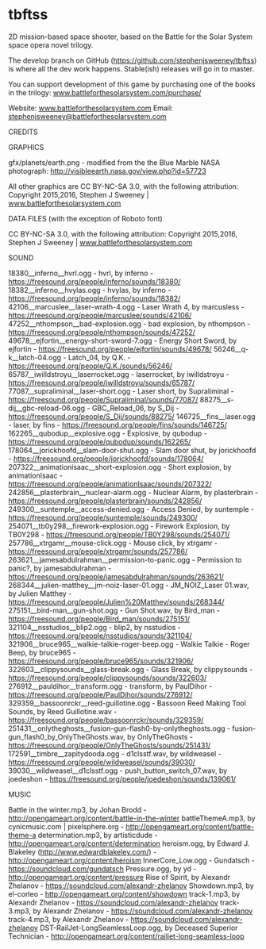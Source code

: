 # tbftss
2D mission-based space shooter, based on the Battle for the Solar System space opera novel trilogy.

The develop branch on GitHub (https://github.com/stephenjsweeney/tbftss) is where all the dev work happens. Stable(ish) releases will go in to master.

You can support development of this game by purchasing one of the books in the trilogy: www.battleforthesolarsystem.com/purchase/

Website: www.battleforthesolarsystem.com
Email: stephenjsweeney@battleforthesolarsystem.com

CREDITS

GRAPHICS

gfx/planets/earth.png - modified from the the Blue Marble NASA photograph: http://visibleearth.nasa.gov/view.php?id=57723

All other graphics are CC BY-NC-SA 3.0, with the following attribution: Copyright 2015,2016, Stephen J Sweeney | www.battleforthesolarsystem.com

DATA FILES (with the exception of Roboto font)

CC BY-NC-SA 3.0, with the following attribution: Copyright 2015,2016, Stephen J Sweeney | www.battleforthesolarsystem.com

SOUND

18380__inferno__hvrl.ogg - hvrl, by inferno - https://freesound.org/people/inferno/sounds/18380/
18382__inferno__hvylas.ogg - hvylas, by inferno - https://freesound.org/people/inferno/sounds/18382/
42106__marcuslee__laser-wrath-4.ogg - Laser Wrath 4, by marcusless - https://freesound.org/people/marcuslee/sounds/42106/
47252__nthompson__bad-explosion.ogg - bad explosion, by nthompson - https://freesound.org/people/nthompson/sounds/47252/
49678__ejfortin__energy-short-sword-7.ogg - Energy Short Sword, by ejfortin - https://freesound.org/people/ejfortin/sounds/49678/
56246__q-k__latch-04.ogg - Latch_04, by Q.K. - https://freesound.org/people/Q.K./sounds/56246/
65787__iwilldstroyu__laserrocket.ogg - laserrocket, by iwilldstroyu - https://freesound.org/people/iwilldstroyu/sounds/65787/
77087__supraliminal__laser-short.ogg - Laser short, by Supraliminal - https://freesound.org/people/Supraliminal/sounds/77087/
88275__s-dij__gbc-reload-06.ogg - GBC_Reload_06, by S_Dij - https://freesound.org/people/S_Dij/sounds/88275/
146725__fins__laser.ogg - laser, by fins - https://freesound.org/people/fins/sounds/146725/
162265__qubodup__explosive.ogg - Explosive, by qubodup - https://freesound.org/people/qubodup/sounds/162265/
178064__jorickhoofd__slam-door-shut.ogg - Slam door shut, by jorickhoofd - https://freesound.org/people/jorickhoofd/sounds/178064/
207322__animationisaac__short-explosion.ogg - Short explosion, by animationIsaac - https://freesound.org/people/animationIsaac/sounds/207322/
242856__plasterbrain__nuclear-alarm.ogg - Nuclear Alarm, by plasterbrain - https://freesound.org/people/plasterbrain/sounds/242856/
249300__suntemple__access-denied.ogg - Access Denied, by suntemple - https://freesound.org/people/suntemple/sounds/249300/
254071__tb0y298__firework-explosion.ogg - Firework Explosion, by TB0Y298 - https://freesound.org/people/TB0Y298/sounds/254071/
257786__xtrgamr__mouse-click.ogg - Mouse click, by xtrgamr - https://freesound.org/people/xtrgamr/sounds/257786/
263621__jamesabdulrahman__permission-to-panic.ogg - Permission to panic?, by jamesabdulrahman - https://freesound.org/people/jamesabdulrahman/sounds/263621/
268344__julien-matthey__jm-noiz-laser-01.ogg - JM_NOIZ_Laser 01.wav, by Julien Matthey - https://freesound.org/people/Julien%20Matthey/sounds/268344/
275151__bird-man__gun-shot.ogg - Gun Shot.wav, by Bird_man - https://freesound.org/people/Bird_man/sounds/275151/
321104__nsstudios__blip2.ogg - blip2, by nsstudios - https://freesound.org/people/nsstudios/sounds/321104/
321906__bruce965__walkie-talkie-roger-beep.ogg - Walkie Talkie - Roger Beep, by bruce965 - https://freesound.org/people/bruce965/sounds/321906/
322603__clippysounds__glass-break.ogg - Glass Break, by clippysounds - https://freesound.org/people/clippysounds/sounds/322603/
276912__pauldihor__transform.ogg - transform, by PaulDihor - https://freesound.org/people/PaulDihor/sounds/276912/
329359__bassoonrckr__reed-guillotine.ogg - Bassoon Reed Making Tool Sounds, by Reed Guillotine.wav - https://freesound.org/people/bassoonrckr/sounds/329359/
251431__onlytheghosts__fusion-gun-flash0-by-onlytheghosts.ogg - fusion-gun_flash0_by_OnlyTheGhosts.wav, by OnlyTheGhosts - https://freesound.org/people/OnlyTheGhosts/sounds/251431/
172591__timbre__zapitydooda.ogg - d1clsstf.wav, by wildweasel - https://freesound.org/people/wildweasel/sounds/39030/
39030__wildweasel__d1clsstf.ogg - push_button_switch_07.wav, by joedeshon - https://freesound.org/people/joedeshon/sounds/139061/


MUSIC

Battle in the winter.mp3, by Johan Brodd - http://opengameart.org/content/battle-in-the-winter
battleThemeA.mp3, by cynicmusic.com | pixelsphere.org - http://opengameart.org/content/battle-theme-a
determination.mp3, by artisticdude - http://opengameart.org/content/determination
heroism.ogg, by Edward J. Blakeley (http://www.edwardblakeley.com/) - http://opengameart.org/content/heroism
InnerCore_Low.ogg - Gundatsch - https://soundcloud.com/gundatsch
Pressure.ogg, by yd - http://opengameart.org/content/pressure
Rise of Spirit, by Alexandr Zhelanov - https://soundcloud.com/alexandr-zhelanov
Showdown.mp3, by el-corleo - http://opengameart.org/content/showdown
track-1.mp3, by Alexandr Zhelanov - https://soundcloud.com/alexandr-zhelanov
track-3.mp3, by Alexandr Zhelanov - https://soundcloud.com/alexandr-zhelanov
track-4.mp3, by Alexandr Zhelanov - https://soundcloud.com/alexandr-zhelanov
DST-RailJet-LongSeamlessLoop.ogg, by Deceased Superior Technician - http://opengameart.org/content/railjet-long-seamless-loop
